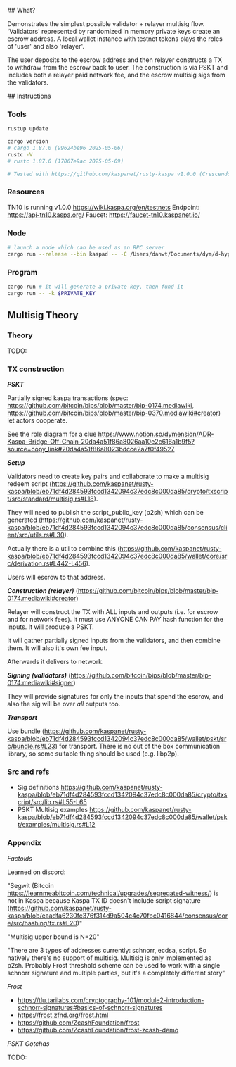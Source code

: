 ## What?

Demonstrates the simplest possible validator + relayer multisig flow. 'Validators' represented by randomized in memory private keys create an escrow address. A local wallet instance with testnet tokens plays the roles of 'user' and also 'relayer'.

The user deposits to the escrow address and then relayer constructs a TX to withdraw from the escrow back to user. The construction is via PSKT and includes both a relayer paid network fee, and the escrow multisig sigs from the validators.

## Instructions

### Tools

```bash
rustup update

cargo version
# cargo 1.87.0 (99624be96 2025-05-06)
rustc -V
# rustc 1.87.0 (17067e9ac 2025-05-09)

# Tested with https://github.com/kaspanet/rusty-kaspa v1.0.0 (Crescendo)
```

### Resources

TN10 is running v1.0.0 https://wiki.kaspa.org/en/testnets
Endpoint: https://api-tn10.kaspa.org/
Faucet: https://faucet-tn10.kaspanet.io/

### Node

```bash
# launch a node which can be used as an RPC server
cargo run --release --bin kaspad -- -C /Users/danwt/Documents/dym/d-hyperlane-monorepo/dymension/libs/kaspa/demo-multisig/kaspad.toml
```

### Program

```bash
cargo run # it will generate a private key, then fund it
cargo run -- -k $PRIVATE_KEY
```

## Multisig Theory

### Theory

TODO:

### TX construction

**_PSKT_**

Partially signed kaspa transactions (spec: https://github.com/bitcoin/bips/blob/master/bip-0174.mediawiki, https://github.com/bitcoin/bips/blob/master/bip-0370.mediawiki#creator) let actors cooperate.

See the role diagram for a clue https://www.notion.so/dymension/ADR-Kaspa-Bridge-Off-Chain-20da4a51f86a8026aa10e2c616a1b9f5?source=copy_link#20da4a51f86a8023bdcce2a7f0f49527

**_Setup_**

Validators need to create key pairs and collaborate to make a multisig redeem script (https://github.com/kaspanet/rusty-kaspa/blob/eb71df4d284593fccd1342094c37edc8c000da85/crypto/txscript/src/standard/multisig.rs#L18).

They will need to publish the script_public_key (p2sh) which can be generated (https://github.com/kaspanet/rusty-kaspa/blob/eb71df4d284593fccd1342094c37edc8c000da85/consensus/client/src/utils.rs#L30).

Actually there is a util to combine this (https://github.com/kaspanet/rusty-kaspa/blob/eb71df4d284593fccd1342094c37edc8c000da85/wallet/core/src/derivation.rs#L442-L456).

Users will escrow to that address.

**_Construction (relayer)_** (https://github.com/bitcoin/bips/blob/master/bip-0174.mediawiki#creator)

Relayer will construct the TX with ALL inputs and outputs (i.e. for escrow and for network fees). It must use ANYONE CAN PAY hash function for the inputs. It will produce a PSKT.

It will gather partially signed inputs from the validators, and then combine them. It will also it's own fee input.

Afterwards it delivers to network.

**_Signing (validators)_** (https://github.com/bitcoin/bips/blob/master/bip-0174.mediawiki#signer)

They will provide signatures for only the inputs that spend the escrow, and also the sig will be over _all_ outputs too.

**_Transport_**

Use bundle (https://github.com/kaspanet/rusty-kaspa/blob/eb71df4d284593fccd1342094c37edc8c000da85/wallet/pskt/src/bundle.rs#L23) for transport. There is no out of the box communication library, so some suitable thing should be used (e.g. libp2p).

### Src and refs

- Sig definitions https://github.com/kaspanet/rusty-kaspa/blob/eb71df4d284593fccd1342094c37edc8c000da85/crypto/txscript/src/lib.rs#L55-L65
- PSKT Multisig examples https://github.com/kaspanet/rusty-kaspa/blob/eb71df4d284593fccd1342094c37edc8c000da85/wallet/pskt/examples/multisig.rs#L12

### Appendix

_Factoids_

Learned on discord:

"Segwit (Bitcoin https://learnmeabitcoin.com/technical/upgrades/segregated-witness/) is not in Kaspa because Kaspa TX ID doesn't include script signature (https://github.com/kaspanet/rusty-kaspa/blob/eaadfa6230fc376f314d9a504c4c70fbc0416844/consensus/core/src/hashing/tx.rs#L20)"

"Multisig upper bound is N=20"

"There are 3 types of addresses currently: schnorr, ecdsa, script. So natively there's no support of multisig. Multisig is only implemented as p2sh. Probably Frost threshold scheme can be used to work with a single schnorr signature and multiple parties, but it's a completely different story"

_Frost_

- https://tlu.tarilabs.com/cryptography-101/module2-introduction-schnorr-signatures#basics-of-schnorr-signatures
- https://frost.zfnd.org/frost.html
- https://github.com/ZcashFoundation/frost
- https://github.com/ZcashFoundation/frost-zcash-demo

_PSKT Gotchas_

TODO:
